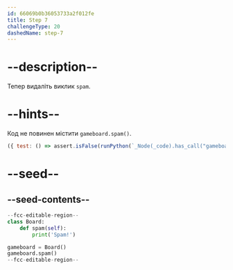 ```yaml
---
id: 66069b0b36053733a2f012fe
title: Step 7
challengeType: 20
dashedName: step-7
---
```


# --description--

Тепер видаліть виклик `spam`.

# --hints--

Код не повинен містити `gameboard.spam()`.

```js
({ test: () => assert.isFalse(runPython(`_Node(_code).has_call("gameboard.spam()")`)) })
```

# --seed--

## --seed-contents--

```py
--fcc-editable-region--
class Board:
    def spam(self):
        print('Spam!')

gameboard = Board()
gameboard.spam()
--fcc-editable-region--
```
